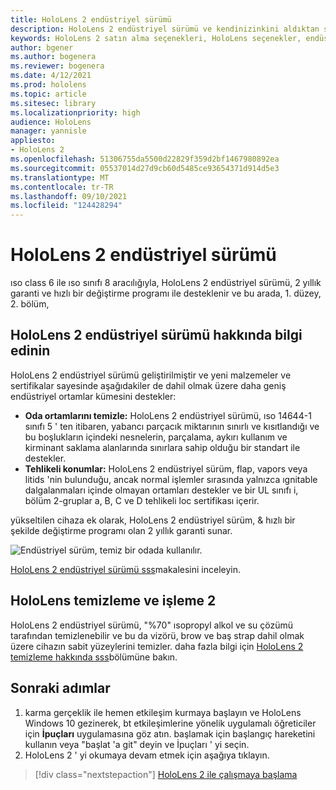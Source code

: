 ```yaml
---
title: HoloLens 2 endüstriyel sürümü
description: HoloLens 2 endüstriyel sürümü ve kendinizinkini aldıktan sonra ne yapmanız gerektiğini öğrenin.
keywords: HoloLens 2 satın alma seçenekleri, HoloLens seçenekler, endüstriyel sürüm
author: bgener
ms.author: bogenera
ms.reviewer: bogenera
ms.date: 4/12/2021
ms.prod: hololens
ms.topic: article
ms.sitesec: library
ms.localizationpriority: high
audience: HoloLens
manager: yannisle
appliesto:
- HoloLens 2
ms.openlocfilehash: 51306755da5500d22829f359d2bf1467980892ea
ms.sourcegitcommit: 05537014d27d9cb60d5485ce93654371d914d5e3
ms.translationtype: MT
ms.contentlocale: tr-TR
ms.lasthandoff: 09/10/2021
ms.locfileid: "124428294"
---
```

# <a name="hololens-2-industrial-edition"></a>HoloLens 2 endüstriyel sürümü

ıso class 6 ile ıso sınıfı 8 aracılığıyla, HoloLens 2 endüstriyel sürümü, 2 yıllık garanti ve hızlı bir değiştirme programı ile desteklenir ve bu arada, 1. düzey, 2. bölüm,

## <a name="learn-about-hololens-2-industrial-edition"></a>HoloLens 2 endüstriyel sürümü hakkında bilgi edinin

HoloLens 2 endüstriyel sürümü geliştirilmiştir ve yeni malzemeler ve sertifikalar sayesinde aşağıdakiler de dahil olmak üzere daha geniş endüstriyel ortamlar kümesini destekler:

- **Oda ortamlarını temizle:** HoloLens 2 endüstriyel sürümü, ıso 14644-1 sınıfı 5 ' ten itibaren, yabancı parçacık miktarının sınırlı ve kısıtlandığı ve bu boşlukların içindeki nesnelerin, parçalama, aykırı kullanım ve kirminant saklama alanlarında sınırlara sahip olduğu bir standart ile destekler.
- **Tehlikeli konumlar:** HoloLens 2 endüstriyel sürüm, flap, vapors veya litids 'nin bulunduğu, ancak normal işlemler sırasında yalnızca ıgnitable dalgalanmaları içinde olmayan ortamları destekler ve bir UL sınıfı i, bölüm 2-gruplar a, B, C ve D tehlikeli loc sertifikası içerir.

yükseltilen cihaza ek olarak, HoloLens 2 endüstriyel sürüm, & hızlı bir şekilde değiştirme programı olan 2 yıllık garanti sunar.

![Endüstriyel sürüm, temiz bir odada kullanılır.](./images/ie-small-pic.png)

[HoloLens 2 endüstriyel sürümü sss](hololens2-industrial-edition-faq.md)makalesini inceleyin.

## <a name="cleaning-and-handling-hololens-2"></a>HoloLens temizleme ve işleme 2

HoloLens 2 endüstriyel sürümü, "%70" ısopropyl alkol ve su çözümü tarafından temizlenebilir ve bu da vizörü, brow ve baş strap dahil olmak üzere cihazın sabit yüzeylerini temizler. daha fazla bilgi için [HoloLens 2 temizleme hakkında sss](/hololens/hololens2-maintenance)bölümüne bakın.

## <a name="next-steps"></a>Sonraki adımlar

1. karma gerçeklik ile hemen etkileşim kurmaya başlayın ve HoloLens Windows 10 gezinerek, bt etkileşimlerine yönelik uygulamalı öğreticiler için **İpuçları** uygulamasına göz atın. başlamak için başlangıç hareketini kullanın veya "başlat 'a git" deyin ve İpuçları ' yi seçin.
1. HoloLens 2 ' yi okumaya devam etmek için aşağıya tıklayın.

> [!div class="nextstepaction"]
> [HoloLens 2 ile çalışmaya başlama](hololens2-basic-usage.md)